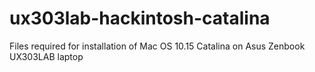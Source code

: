 # ux303lab-hackintosh-catalina
Files required for installation of Mac OS 10.15 Catalina on Asus Zenbook UX303LAB laptop
